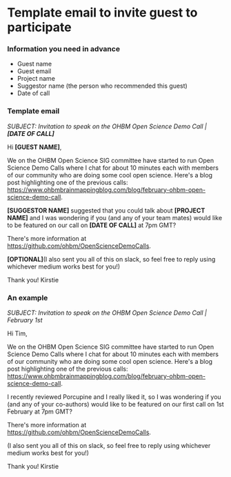 # Template email to invite guest to participate

### Information you need in advance

* Guest name
* Guest email
* Project name
* Suggestor name (the person who recommended this guest)
* Date of call

### Template email

*SUBJECT: Invitation to speak on the OHBM Open Science Demo Call | **[DATE OF CALL]***

Hi **[GUEST NAME]**,

We on the OHBM Open Science SIG committee have started to run Open Science Demo Calls where I chat for about 10 minutes each with members of our community who are doing some cool open science. Here's a blog post highlighting one of the previous calls: https://www.ohbmbrainmappingblog.com/blog/february-ohbm-open-science-demo-call.

**[SUGGESTOR NAME]** suggested that you could talk about **[PROJECT NAME]** and I was wondering if you (and any of your team mates) would like to be featured on our call on **[DATE OF CALL]** at 7pm GMT?

There's more information at https://github.com/ohbm/OpenScienceDemoCalls.

**[OPTIONAL]**(I also sent you all of this on slack, so feel free to reply using whichever medium works best for you!)

Thank you!
Kirstie


### An example

*SUBJECT: Invitation to speak on the OHBM Open Science Demo Call | February 1st*

Hi Tim,

We on the OHBM Open Science SIG committee have started to run Open Science Demo Calls where I chat for about 10 minutes each with members of our community who are doing some cool open science. Here's a blog post highlighting one of the previous calls: https://www.ohbmbrainmappingblog.com/blog/february-ohbm-open-science-demo-call.

I recently reviewed Porcupine and I really liked it, so I was wondering if you (and any of your co-authors) would like to be featured on our first call on 1st February at 7pm GMT?

There's more information at https://github.com/ohbm/OpenScienceDemoCalls.

(I also sent you all of this on slack, so feel free to reply using whichever medium works best for you!)

Thank you!
Kirstie
